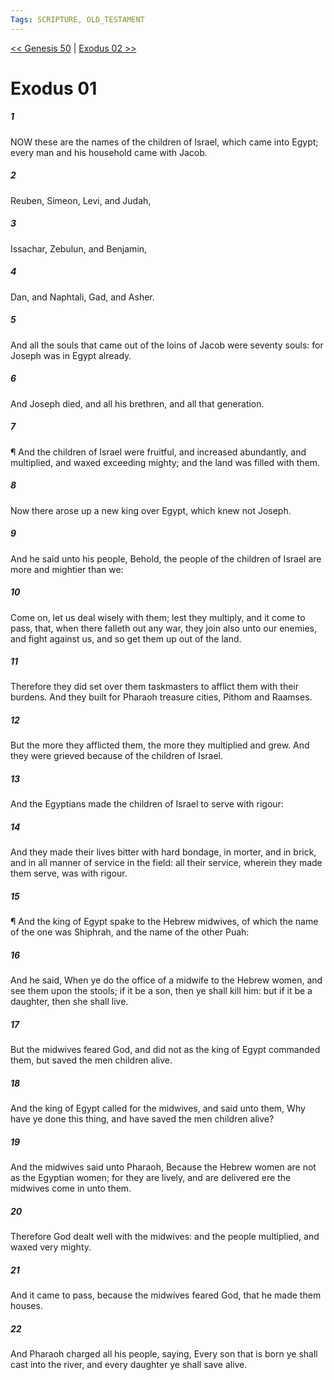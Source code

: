 ```yaml
---
Tags: SCRIPTURE, OLD_TESTAMENT
---
```


[<< Genesis 50](OLD_TESTAMENT/01_Genesis/Genesis_50.md) | [Exodus 02 >>](OLD_TESTAMENT/02_Exodus/Exodus_02.md)

# Exodus 01

##### 1

NOW these are the names of the children of Israel, which came into Egypt; every man and his household came with Jacob.

##### 2

Reuben, Simeon, Levi, and Judah,

##### 3

Issachar, Zebulun, and Benjamin,

##### 4

Dan, and Naphtali, Gad, and Asher.

##### 5

And all the souls that came out of the loins of Jacob were seventy souls: for Joseph was in Egypt already.

##### 6

And Joseph died, and all his brethren, and all that generation.

##### 7

¶ And the children of Israel were fruitful, and increased abundantly, and multiplied, and waxed exceeding mighty; and the land was filled with them.

##### 8

Now there arose up a new king over Egypt, which knew not Joseph.

##### 9

And he said unto his people, Behold, the people of the children of Israel are more and mightier than we:

##### 10

Come on, let us deal wisely with them; lest they multiply, and it come to pass, that, when there falleth out any war, they join also unto our enemies, and fight against us, and so get them up out of the land.

##### 11

Therefore they did set over them taskmasters to afflict them with their burdens. And they built for Pharaoh treasure cities, Pithom and Raamses.

##### 12

But the more they afflicted them, the more they multiplied and grew. And they were grieved because of the children of Israel.

##### 13

And the Egyptians made the children of Israel to serve with rigour:

##### 14

And they made their lives bitter with hard bondage, in morter, and in brick, and in all manner of service in the field: all their service, wherein they made them serve, was with rigour.

##### 15

¶ And the king of Egypt spake to the Hebrew midwives, of which the name of the one was Shiphrah, and the name of the other Puah:

##### 16

And he said, When ye do the office of a midwife to the Hebrew women, and see them upon the stools; if it be a son, then ye shall kill him: but if it be a daughter, then she shall live.

##### 17

But the midwives feared God, and did not as the king of Egypt commanded them, but saved the men children alive.

##### 18

And the king of Egypt called for the midwives, and said unto them, Why have ye done this thing, and have saved the men children alive?

##### 19

And the midwives said unto Pharaoh, Because the Hebrew women are not as the Egyptian women; for they are lively, and are delivered ere the midwives come in unto them.

##### 20

Therefore God dealt well with the midwives: and the people multiplied, and waxed very mighty.

##### 21

And it came to pass, because the midwives feared God, that he made them houses.

##### 22

And Pharaoh charged all his people, saying, Every son that is born ye shall cast into the river, and every daughter ye shall save alive.
